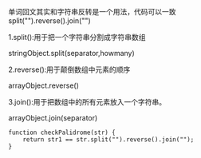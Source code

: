 单词回文其实和字符串反转是一个用法，代码可以一致
split("").reverse().join("")

1.split():用于把一个字符串分割成字符串数组

stringObject.split(separator,howmany)

2.reverse():用于颠倒数组中元素的顺序

arrayObject.reverse()

3.join():用于把数组中的所有元素放入一个字符串。

arrayObject.join(separator)

```
function checkPalidrome(str) {
    return str1 == str.split("").reverse().join("");
}
```
